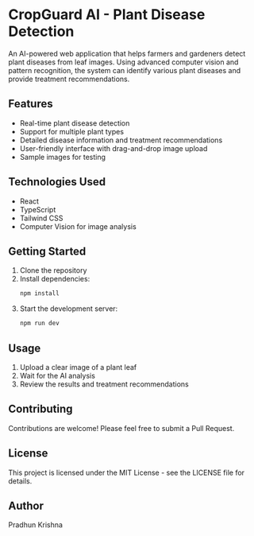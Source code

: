 # CropGuard AI - Plant Disease Detection

An AI-powered web application that helps farmers and gardeners detect plant diseases from leaf images. Using advanced computer vision and pattern recognition, the system can identify various plant diseases and provide treatment recommendations.

## Features

- Real-time plant disease detection
- Support for multiple plant types
- Detailed disease information and treatment recommendations
- User-friendly interface with drag-and-drop image upload
- Sample images for testing

## Technologies Used

- React
- TypeScript
- Tailwind CSS
- Computer Vision for image analysis

## Getting Started

1. Clone the repository
2. Install dependencies:
   ```bash
   npm install
   ```
3. Start the development server:
   ```bash
   npm run dev
   ```

## Usage

1. Upload a clear image of a plant leaf
2. Wait for the AI analysis
3. Review the results and treatment recommendations

## Contributing

Contributions are welcome! Please feel free to submit a Pull Request.

## License

This project is licensed under the MIT License - see the LICENSE file for details.

## Author

Pradhun Krishna
